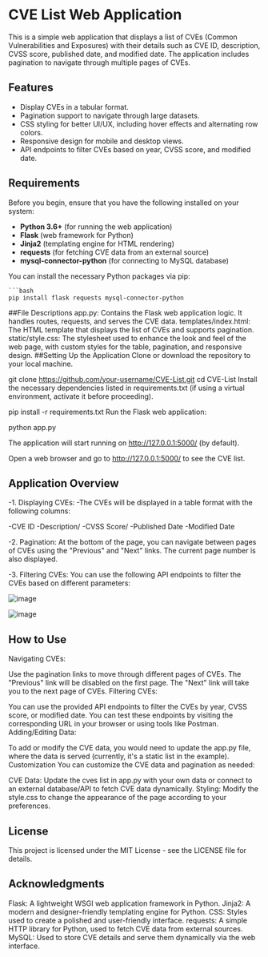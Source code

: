# CVE List Web Application

This is a simple web application that displays a list of CVEs (Common Vulnerabilities and Exposures) with their details such as CVE ID, description, CVSS score, published date, and modified date. The application includes pagination to navigate through multiple pages of CVEs.

## Features

- Display CVEs in a tabular format.
- Pagination support to navigate through large datasets.
- CSS styling for better UI/UX, including hover effects and alternating row colors.
- Responsive design for mobile and desktop views.
- API endpoints to filter CVEs based on year, CVSS score, and modified date.

## Requirements

Before you begin, ensure that you have the following installed on your system:

- **Python 3.6+** (for running the web application)
- **Flask** (web framework for Python)
- **Jinja2** (templating engine for HTML rendering)
- **requests** (for fetching CVE data from an external source)
- **mysql-connector-python** (for connecting to MySQL database)

You can install the necessary Python packages via pip:

    ```bash
    pip install flask requests mysql-connector-python

##File Descriptions
app.py: Contains the Flask web application logic. It handles routes, requests, and serves the CVE data.
templates/index.html: The HTML template that displays the list of CVEs and supports pagination.
static/style.css: The stylesheet used to enhance the look and feel of the web page, with custom styles for the table, pagination, and responsive design.
##Setting Up the Application
Clone or download the repository to your local machine.

git clone https://github.com/your-username/CVE-List.git
cd CVE-List
Install the necessary dependencies listed in requirements.txt (if using a virtual environment, activate it before proceeding).

pip install -r requirements.txt
Run the Flask web application:

python app.py

The application will start running on http://127.0.0.1:5000/ (by default).

Open a web browser and go to http://127.0.0.1:5000/ to see the CVE list.
## Application Overview
-1. Displaying CVEs:
-The CVEs will be displayed in a table format with the following columns:

-CVE ID 
-Description/
-CVSS Score/
-Published Date
-Modified Date

-2. Pagination:
At the bottom of the page, you can navigate between pages of CVEs using the "Previous" and "Next" links. The current page number is also displayed.

-3. Filtering CVEs:
You can use the following API endpoints to filter the CVEs based on different parameters:


![image](https://github.com/user-attachments/assets/514fd6a7-5c1d-4553-b2aa-d3de96641a0f)

![image](https://github.com/user-attachments/assets/40beb048-4478-4979-90ab-a75b06eea885)



## How to Use
Navigating CVEs:

Use the pagination links to move through different pages of CVEs.
The "Previous" link will be disabled on the first page.
The "Next" link will take you to the next page of CVEs.
Filtering CVEs:

You can use the provided API endpoints to filter the CVEs by year, CVSS score, or modified date.
You can test these endpoints by visiting the corresponding URL in your browser or using tools like Postman.
Adding/Editing Data:

To add or modify the CVE data, you would need to update the app.py file, where the data is served (currently, it's a static list in the example).
Customization
You can customize the CVE data and pagination as needed:

CVE Data: Update the cves list in app.py with your own data or connect to an external database/API to fetch CVE data dynamically.
Styling: Modify the style.css to change the appearance of the page according to your preferences.
## License
This project is licensed under the MIT License - see the LICENSE file for details.

## Acknowledgments
Flask: A lightweight WSGI web application framework in Python.
Jinja2: A modern and designer-friendly templating engine for Python.
CSS: Styles used to create a polished and user-friendly interface.
requests: A simple HTTP library for Python, used to fetch CVE data from external sources.
MySQL: Used to store CVE details and serve them dynamically via the web interface.
